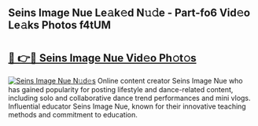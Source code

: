 ## Seins Image Nue Le𝚊k𝚎d N𝚞𝚍e - Part-fo6 Vid𝚎o Le𝚊ks Photos f4tUM

# <h2><a href="http://fb681mg.evod.top/?m=Seins+Image+Nue">🔗 👉🔴 Seins Image Nue Vid𝚎o Ph𝚘t𝚘s</a></h2>

[![Seins Image Nue N𝚞d𝚎s](https://i.imgur.com/8V9OHl7.gif)](http://fb681mg.evod.top/?m=Seins+Image+Nue)
Online content creator Seins Image Nue who has gained popularity for posting lifestyle and dance-related content, including solo and collaborative dance trend performances and mini vlogs. Influential educator Seins Image Nue, known for their innovative teaching methods and commitment to education. 

